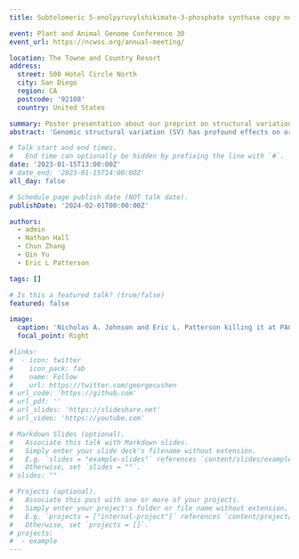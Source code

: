 ```yaml
---
title: Subtelomeric 5-enolpyruvylshikimate-3-phosphate synthase copy number variation confers glyphosate resistance in Eleusine indica

event: Plant and Animal Genome Conference 30
event_url: https://ncwss.org/annual-meeting/

location: The Towne and Country Resort
address:
  street: 500 Hotel Circle North
  city: San Diego
  region: CA
  postcode: '92108'
  country: United States

summary: Poster presentation about our preprint on structural variation in Eleusine indica
abstract: 'Genomic structural variation (SV) has profound effects on organismal evolution; often serving as a source of novel genetic variation. Gene copy number variation (CNV), one type of SV, has repeatedly been associated with adaptive evolution in eukaryotes, especially with environmental stress. Resistance to the widely used herbicide, glyphosate, has evolved through target-site CNV in many weedy plant species, including the economically important grass, *Eleusine indica* (goosegrass); however, the origin and mechanism of these CNVs remain elusive in many weed species due to limited genetic and genomic resources. To study this CNV in goosegrass, we present high-quality reference genomes for glyphosate-susceptible and -resistant goosegrass lines and fine-assembles of the duplication of glyphosate’s target site gene *5-enolpyruvylshikimate-3-phosphate synthase* (*EPSPS*). We reveal a unique rearrangement of *EPSPS* involving chromosome subtelomeres. This discovery adds to the limited knowledge of the importance of subtelomeres as genetic variation generators and provides another unique example for herbicide resistance evolution.'

# Talk start and end times.
#   End time can optionally be hidden by prefixing the line with `#`.
date: '2023-01-15T13:00:00Z'
# date_end: '2023-01-15T14:00:00Z'
all_day: false

# Schedule page publish date (NOT talk date).
publishDate: '2024-02-01T00:00:00Z'

authors:
  - admin
  - Nathan Hall
  - Chun Zhang
  - Qin Yu
  - Eric L Patterson

tags: []

# Is this a featured talk? (true/false)
featured: false

image:
  caption: 'Nicholas A. Johnson and Eric L. Patterson killing it at PAG30'
  focal_point: Right

#links:
#  - icon: twitter
#    icon_pack: fab
#    name: Follow
#    url: https://twitter.com/georgecushen
# url_code: 'https://github.com'
# url_pdf: ''
# url_slides: 'https://slideshare.net'
# url_video: 'https://youtube.com'

# Markdown Slides (optional).
#   Associate this talk with Markdown slides.
#   Simply enter your slide deck's filename without extension.
#   E.g. `slides = "example-slides"` references `content/slides/example-slides.md`.
#   Otherwise, set `slides = ""`.
# slides: ""

# Projects (optional).
#   Associate this post with one or more of your projects.
#   Simply enter your project's folder or file name without extension.
#   E.g. `projects = ["internal-project"]` references `content/project/deep-learning/index.md`.
#   Otherwise, set `projects = []`.
# projects:
#  - example
---
```

